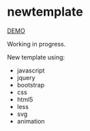 # newtemplate
<a href="https://wkra.github.io/templateOne/">DEMO</a>

Working in progress.

New template using:
- javascript
- jquery
- bootstrap
- css
- html5
- less
- svg
- animation
